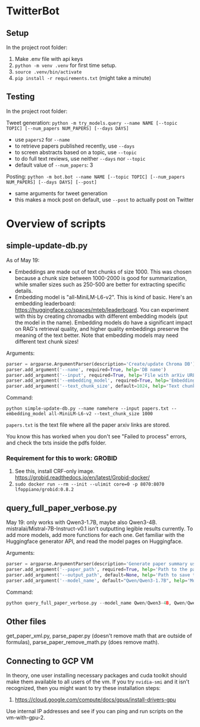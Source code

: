 # TwitterBot


## Setup

In the project root folder:

1.  Make .env file with api keys
2. `python -m venv .venv` for first time setup.
3. `source .venv/bin/activate` 
4. `pip install -r requirements.txt` (might take a minute)

## Testing

In the project root folder:

Tweet generation: `python -m try_models.query --name NAME [--topic TOPIC] [--num_papers NUM_PAPERS] [--days DAYS]`
- use `papers2` for `--name`
- to retrieve papers published recently, use `--days`
- to screen abstracts based on a topic, use `--topic`
- to do full text reviews, use neither `--days` nor `--topic`
- default value of `--num_papers`: 3

Posting: `python -m bot.bot --name NAME [--topic TOPIC] [--num_papers NUM_PAPERS] [--days DAYS] [--post]`
- same arguments for tweet generation
- this makes a mock post on default, use `--post` to actually post on Twitter


# Overview of scripts

## simple-update-db.py 

As of May 19:
- Embeddings are made out of text chunks of size 1000. This was chosen because a chunk size between 1000-2000 is good for summarization, while smaller sizes such as 250-500 are better for extracting specific details. 
- Embedding model is "all-MiniLM-L6-v2". This is kind of basic. Here's an embedding leaderboard: https://huggingface.co/spaces/mteb/leaderboard. You can experiment with this by creating chromadbs with different embedding models (put the model in the name). Embedding models do have a significant impact on RAG's retrieval quality, and higher quality embeddings preserve the meaning of the text better. Note that embedding models may need different text chunk sizes!

Arguments:
```python
parser = argparse.ArgumentParser(description='Create/update Chroma DB')
parser.add_argument('--name', required=True, help='DB name')
parser.add_argument('--input', required=True, help='File with arXiv URLs')
parser.add_argument('--embedding_model', required=True, help='Embedding model')
parser.add_argument('--text_chunk_size', default=1024, help='Text chunk size')
```

Command:
```
python simple-update-db.py --name namehere --input papers.txt --embedding_model all-MiniLM-L6-v2 --text_chunk_size 1000
```
`papers.txt` is the text file where all the paper arxiv links are stored.

You know this has worked when you don't see "Failed to process" errors, and check the txts inside the pdfs folder.

### Requirement for this to work: GROBID 

1. See this, install CRF-only image. https://grobid.readthedocs.io/en/latest/Grobid-docker/ 
2. `sudo docker run --rm --init --ulimit core=0 -p 8070:8070 lfoppiano/grobid:0.8.2`


## query_full_paper_verbose.py

May 19: only works with Qwen3-1.7B, maybe also Qwen3-4B. mistralai/Mistral-7B-Instruct-v0.1 isn't outputting legible results currently. 
To add more models, add more functions for each one. Get familiar with the Huggingface generator API, and read the model pages on Huggingface.

Arguments:
```python
parser = argparse.ArgumentParser(description='Generate paper summary using the specified model')
parser.add_argument('--paper_path', required=True, help='Path to the paper PDF file')
parser.add_argument('--output_path', default=None, help='Path to save the summary')
parser.add_argument('--model_name', default="Qwen/Qwen3-1.7B", help='Model to use (default: Qwen/Qwen3-1.7B)')
```

Command: 
```python
python query_full_paper_verbose.py --model_name Qwen/Qwen3-4B, Qwen/Qwen3-1.7B. 
```

## Other files

get_paper_xml.py, parse_paper.py (doesn't remove math that are outside of formulas), parse_paper_remove_math.py (does remove math). 

## Connecting to GCP VM

In theory, one user installing necessary packages and cuda toolkit should make them available to all users of the vm. 
If you try `nvidia-smi` and it isn't recognized, then you might want to try these installation steps: 

1. https://cloud.google.com/compute/docs/gpus/install-drivers-gpu

Use internal IP addresses and see if you can ping and run scripts on the vm-with-gpu-2. 